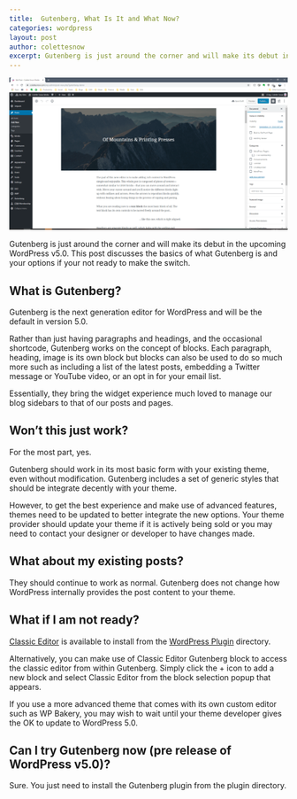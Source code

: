```yaml
---
title:  Gutenberg, What Is It and What Now?
categories: wordpress
layout: post
author: colettesnow
excerpt: Gutenberg is just around the corner and will make its debut in the upcoming WordPress v5.0. This post discusses the basics of what Gutenberg is and your options if your not ready to make the switch.
---
```


![Gutenberg Screenshot](/assets/images/posts/gutenberg/screenshot.png)

Gutenberg is just around the corner and will make its debut in the upcoming WordPress v5.0. This post discusses the basics of what Gutenberg is and your options if your not ready to make the switch.

## What is Gutenberg?
Gutenberg is the next generation editor for WordPress and will be the default in version 5.0.

Rather than just having paragraphs and headings, and the occasional shortcode, Gutenberg works on the concept of blocks. Each paragraph, heading, image is its own block but blocks can also be used to do so much more such as including a list of the latest posts, embedding a Twitter message or YouTube video, or an opt in for your email list.

Essentially, they bring the widget experience much loved to manage our blog sidebars to that of our posts and pages.

## Won’t this just work?
For the most part, yes.

Gutenberg should work in its most basic form with your existing theme, even without modification. Gutenberg includes a set of generic styles that should be integrate decently with your theme.

However, to get the best experience and make use of advanced features, themes need to be updated to better integrate the new options. Your theme provider should update your theme if it is actively being sold or you may need to contact your designer or developer to have changes made.

## What about my existing posts?
They should continue to work as normal. Gutenberg does not change how WordPress internally provides the post content to your theme.

## What if I am not ready?
[Classic Editor](https://en-au.wordpress.org/plugins/classic-editor/) is available to install from the [WordPress Plugin](https://en-au.wordpress.org/plugins) directory.

Alternatively, you can make use of Classic Editor Gutenberg block to access the classic editor from within Gutenberg. Simply click the + icon to add a new block and select Classic Editor from the block selection popup that appears.

If you use a more advanced theme that comes with its own custom editor such as WP Bakery, you may wish to wait until your theme developer gives the OK to update to WordPress 5.0.

## Can I try Gutenberg now (pre release of WordPress v5.0)?
Sure. You just need to install the Gutenberg plugin from the plugin directory.